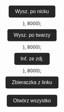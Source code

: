 <html lang="pl">
<head>
    <meta charset="UTF-8">
    <meta name="viewport" content="width=device-width, initial-scale=1.0">
    <title>Strona z tłem GIF</title>
    <style>
        body {
            margin: 0;
            padding: 0;
            background: url('backgrundgit/Matrix%20wallpaper%20gif.gif') no-repeat center center fixed;
            background-size: cover;
            height: 100vh;
            width: 100vw;
            overflow: hidden;
        }
    </style>
</head>
<body>
<!DOCTYPE html>
<html lang="pl">
<head>
    <meta charset="UTF-8">
    <meta name="viewport" content="width=device-width, initial-scale=1.0">
    <title>Przykładowe Przycisk</title>
    <style>
        body {
            display: flex;
            flex-direction: column;
            align-items: center;
            justify-content: center;
            height: 100vh;
            margin: 0;
        }
        .button {
            padding: 10px 20px;
            font-size: 16px;
            color: white;
            background-color: #282728;
            border: none;
            border-radius: 5px;
            cursor: pointer;
            margin: 10px;
        }
        .button:hover {
            background-color: #3e3e3e;
        }
    </style>
</head>
<body>

<a href="https://whatsmyname.app/" target="_blank">
    <button class="button">Wysz. po nicku</button>
</a>
}, 8000);
<a href="https://facecheck.id" target="_blank">
    <button class="button">Wysz. po twarzy</button>
</a>
}, 8000);
<a href="https://jimpl.com" target="_blank">
    <button class="button">Inf. ze zdj.</button>
</a>
}, 8000);
<a href="https://grabify.link" target="_blank">
    <button class="button">Zbieraczka z linku</button>
</a>
<button class="button" onclick="openFirst()">Otwórz wszystko</button>

<script>
function openFirst() {
    window.open('https://whatsmyname.app/', '_blank');
    window.location.href = 'https://facecheck.id';
}
</script>

</body>
</html>






